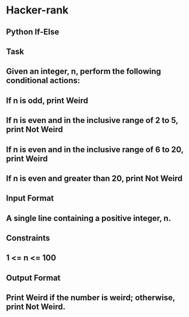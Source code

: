 # Hacker-rank

## Python If-Else

## Task 
## Given an integer, n, perform the following conditional actions:
## If n is odd, print Weird
## If n is even and in the inclusive range of 2 to 5, print Not Weird
## If n is even and in the inclusive range of 6 to 20, print Weird
## If n is even and greater than 20, print Not Weird

## Input Format
## A single line containing a positive integer, n.

## Constraints
## 1 <= n <= 100

## Output Format
## Print Weird if the number is weird; otherwise, print Not Weird.
